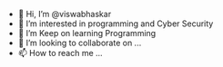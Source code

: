 - 👋 Hi, I’m @viswabhaskar
- 👀 I’m interested in programming and  Cyber Security 
- 🌱 I’m Keep on learning  Programming 
- 💞️ I’m looking to collaborate on ...
- 📫 How to reach me ...

<!---
viswabhaskar/viswabhaskar is a ✨ special ✨ repository because its `README.md` (this file) appears on your GitHub profile.
You can click the Preview link to take a look at your changes.
--->
